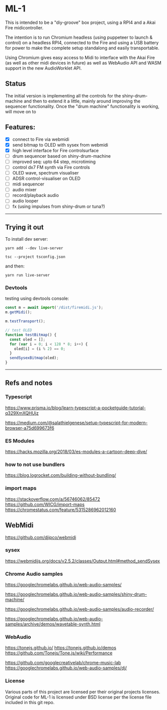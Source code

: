 # ML-1

This is intended to be a "diy-groove" box project, using a RPI4 and a Akai Fire midicontroller.

The intention is to run Chromium headless (using puppeteer to launch & control) on a headless RPI4, connected to the Fire and using a USB battery for power to make the complete setup standalong and easily transportable.

Using Chromium gives easy access to Midi to interface with the Akai Fire (as well as other midi devices in future) as well as WebAudio API and WASM support in the new AudioWorklet API.

## Status

The initial version is implementing all the controls for the shiny-drum-machine and then to extend it a little, mainly around improving the sequencer functionality. Once the "drum machine" functionality is working, will move on to 


## Features:

- [x] connect to Fire via webmidi
- [x] send bitmap to OLED with sysex from webmidi
- [x] high level interface for Fire controlsurface
- [ ] drum sequencer based on shiny-drum-machine
- [ ] improved seq: upto 64 step, microtiming
- [ ] control dx7 FM synth via Fire controls
- [ ] OLED wave, spectrum visualiser
- [ ] ADSR control-visualiser on OLED
- [ ] midi sequencer
- [ ] audio mixer
- [ ] record/playback audio
- [ ] audio looper
- [ ] fx (using impulses from shiny-drum or tuna?)

---
## Trying it out


To install dev server:
```
yarn add --dev live-server
```

```
tsc --project tsconfig.json
```
and then:
```
yarn run live-server
```

### Devtools

testing using devtools console:
``` javascript
const m = await import('/dist/firemidi.js');
m.getMidi();

m.testTransport();

// test OLED
function testBitmap() {
  const oled = [];
  for (var i = 0; i < 128 * 8; i++) {
    oled[i] = (i % 2) == 0;
  }
  sendSysexBitmap(oled);
}
```
---

## Refs and notes

### Typescript

https://www.prisma.io/blog/learn-typescript-a-pocketguide-tutorial-q329XmXQHUjz

https://medium.com/@salathielgenese/setup-typescript-for-modern-browser-a75d699673f6

### ES Modules

https://hacks.mozilla.org/2018/03/es-modules-a-cartoon-deep-dive/

### how to not use bundlers

https://blog.logrocket.com/building-without-bundling/

### import maps
https://stackoverflow.com/a/56746062/85472
https://github.com/WICG/import-maps
https://chromestatus.com/feature/5315286962012160

## WebMidi

https://github.com/djipco/webmidi

### sysex
https://webmidijs.org/docs/v2.5.2/classes/Output.html#method_sendSysex

### Chrome Audio samples

https://googlechromelabs.github.io/web-audio-samples/

https://googlechromelabs.github.io/web-audio-samples/shiny-drum-machine/

https://googlechromelabs.github.io/web-audio-samples/audio-recorder/

https://googlechromelabs.github.io/web-audio-samples/archive/demos/wavetable-synth.html

### WebAudio

https://tonejs.github.io/
https://tonejs.github.io/demos
https://github.com/Tonejs/Tone.js/wiki/Performance

https://github.com/googlecreativelab/chrome-music-lab
https://googlechromelabs.github.io/web-audio-samples/dj/

### License

Various parts of this project are licensed per their original projects licenses. Original code for ML-1 is licensed under BSD license per the license file included in this git repo.